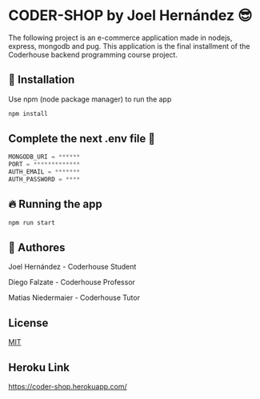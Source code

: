 # CODER-SHOP by Joel Hernández 😎

The following project is an e-commerce application made in nodejs, express, mongodb and pug.
This application is the final installment of the Coderhouse backend programming course project.

## 🚀 Installation

Use npm (node package manager) to run the app

```bash
npm install
```

## Complete the next .env file 🧐

```javascript
MONGODB_URI = ******
PORT = *************
AUTH_EMAIL = *******
AUTH_PASSWORD = ****
```

## 🔥 Running the app

```javascript
npm run start
```

## 👥 Authores

Joel Hernández - Coderhouse Student

Diego Falzate - Coderhouse Professor

Matias Niedermaier - Coderhouse Tutor

## License

[MIT](https://choosealicense.com/licenses/mit/)

## Heroku Link

https://coder-shop.herokuapp.com/

